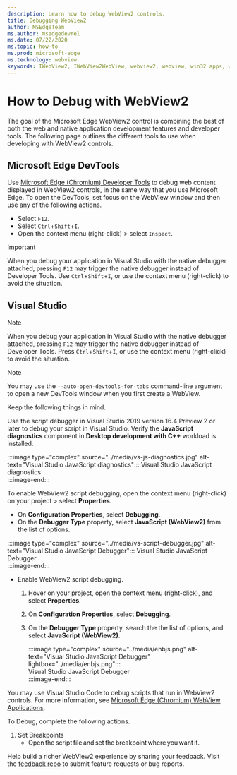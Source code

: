 ```yaml
---
description: Learn how to debug WebView2 controls.
title: Debugging WebView2
author: MSEdgeTeam
ms.author: msedgedevrel
ms.date: 07/22/2020
ms.topic: how-to
ms.prod: microsoft-edge
ms.technology: webview
keywords: IWebView2, IWebView2WebView, webview2, webview, win32 apps, win32, edge, ICoreWebView2, ICoreWebView2Host, browser control, edge html
---
```


# How to Debug with WebView2  	

The goal of the Microsoft Edge WebView2 control is combining the best of both the web and native application development features and developer tools.  The following page outlines the different tools to use when developing with WebView2 controls.  	

## Microsoft Edge DevTools  	

Use [Microsoft Edge (Chromium) Developer Tools][DevtoolsGuideChromiumMain] to debug web content displayed in WebView2 controls, in the same way that you use Microsoft Edge.  To open the DevTools, set focus on the WebView window and then use any of the following actions.  
*   Select `F12`.  
*   Select `Ctrl`+`Shift`+`I`.  
*   Open the context menu \(right-click\) > select `Inspect`.  

> [!IMPORTANT]	
> When you debug your application in Visual Studio with the native debugger attached, pressing `F12` may trigger the native debugger instead of Developer Tools.  Use `Ctrl`+`Shift`+`I`, or use the context menu \(right-click\) to avoid the situation.  	
## Visual Studio  	

> [!NOTE]
> When you debug your application in Visual Studio with the native debugger attached, pressing `F12` may trigger the native debugger instead of Developer Tools.  Press `Ctrl`+`Shift`+`I`, or use the context menu \(right-click\) to avoid the situation.  

> [!NOTE]
> You may use the `--auto-open-devtools-for-tabs` command-line argument to open a new DevTools window when you first create a WebView.  <!--See `CreateCoreWebView2Controller` documentation for how to provide additional command-line arguments to the browser process.  See `LoaderOverride` registry key to examine different builds of WebView2 without modifying your application in the `CreateCoreWebView2Controller` documentation.  -->  

Keep the following things in mind.  	

Use the script debugger in Visual Studio 2019 version 16.4 Preview 2 or later to debug your script in Visual Studio.  Verify the **JavaScript diagnostics** component in **Desktop development with C++** workload is installed.  

:::image type="complex" source="../media/vs-js-diagnostics.jpg" alt-text="Visual Studio JavaScript diagnostics":::
   Visual Studio JavaScript diagnostics  
:::image-end:::  

<!--todo: Please update the image to use a red rectangle to outline the portion of the screen to highlight  -->  

To enable WebView2 script debugging, open the context menu \(right-click\) on your project > select **Properties**.  

*   On **Configuration Properties**, select **Debugging**.  
*   On the **Debugger Type** property, select **JavaScript (WebView2)** from the list of options. 

:::image type="complex" source="../media/vs-script-debugger.jpg" alt-text="Visual Studio JavaScript Debugger":::
   Visual Studio JavaScript Debugger  
:::image-end:::  

<!--todo: Please update the image to use a red rectangle to outline the portion of the screen to highlight  -->  

*   Enable WebView2 script debugging.  	
    1.  Hover on your project, open the context menu \(right-click\), and select **Properties**.  	
    1.  On **Configuration Properties**, select **Debugging**.  	
    1.  On the **Debugger Type** property, search the the list of options, and select **JavaScript (WebView2)**.  	

        :::image type="complex" source="../media/enbjs.png" alt-text="Visual Studio JavaScript Debugger" lightbox="../media/enbjs.png":::	
           Visual Studio JavaScript Debugger  	
        :::image-end:::  	

<!--todo: Please update the image to use a red rectangle to outline the portion of the screen to highlight  -->  	

You may use Visual Studio Code to debug scripts that run in WebView2 controls.  For more information, see [Microsoft Edge (Chromium) WebView Applications][GithubMicrosoftVscodeEdgeDebug2ReadmeChromiumWebviewApplications].  

To Debug, complete the following actions.  	

1.  Set Breakpoints  	
    *   Open the script file and set the breakpoint where you want it.  	

Help build a richer WebView2 experience by sharing your feedback.  Visit the [feedback repo][GithubMicrosoftedgeWebviewfeedbackMain] to submit feature requests or bug reports.  

<!--## Debugging  

Open DevTools with the normal shortcuts: `F12` or `Ctrl+Shift+I`. You can use the `--auto-open-devtools-for-tabs` command argument switch to have the DevTools window open immediately when first creating a WebView. See CreateCoreWebView2Controller documentation for how to provide additional command line arguments to the browser process. Check out the LoaderOverride registry key for trying out different builds of WebView2 without modifying your application in the CreateCoreWebView2Controller documentation.  -->  

<!--todo:  add See also heading  -->  	

[DevtoolsGuideChromiumMain]: ../../devtools-guide-chromium.md "Microsoft Edge (Chromium) Developer Tools"  

[GithubMicrosoftedgeWebviewfeedbackMain]: https://github.com/MicrosoftEdge/WebViewFeedback "WebView Feedback - MicrosoftEdge/WebViewFeedback | GitHub"  

[GithubMicrosoftVscodeEdgeDebug2ReadmeChromiumWebviewApplications]: https://github.com/microsoft/vscode-edge-debug2/blob/master/README.md#microsoft-edge-chromium-webview-applications "Microsoft Edge (Chromium) WebView applications - VS Code - Debugger for Microsoft Edge - microsoft/vscode-edge-debug2 | GitHub"  
